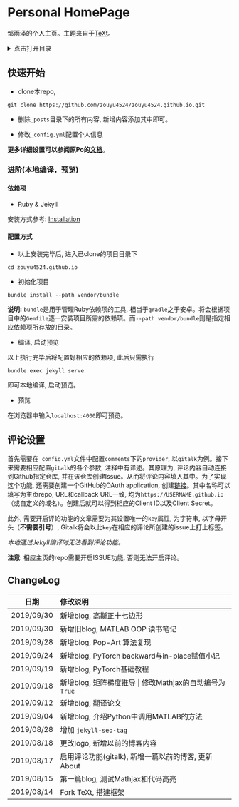 # Personal HomePage

邹雨泽的个人主页。主题来自于[TeXt](https://github.com/kitian616/jekyll-TeXt-theme)。

<details>
<summary>点击打开目录</summary>
<!-- MarkdownTOC autolink="true" -->

- [快速开始](#%E5%BF%AB%E9%80%9F%E5%BC%80%E5%A7%8B)
	- [进阶\(本地编译，预览\)](#%E8%BF%9B%E9%98%B6%E6%9C%AC%E5%9C%B0%E7%BC%96%E8%AF%91%EF%BC%8C%E9%A2%84%E8%A7%88)
		- [依赖项](#%E4%BE%9D%E8%B5%96%E9%A1%B9)
		- [配置方式](#%E9%85%8D%E7%BD%AE%E6%96%B9%E5%BC%8F)
- [评论设置](#%E8%AF%84%E8%AE%BA%E8%AE%BE%E7%BD%AE)
- [ChangeLog](#changelog)

<!-- /MarkdownTOC -->
</details>

## 快速开始

- clone本repo, 

```
git clone https://github.com/zouyu4524/zouyu4524.github.io.git
```

- 删除`_posts`目录下的所有内容, 新增内容添加其中即可。

- 修改`_config.yml`配置个人信息

**更多详细设置可以参阅原Po的[文档](https://tianqi.name/jekyll-TeXt-theme/docs/zh/configuration)**。

### 进阶(本地编译，预览)

#### 依赖项

- Ruby & Jekyll

安装方式参考: [Installation](https://jekyllrb.com/docs/installation/)

#### 配置方式 

- 以上安装完毕后, 进入已clone的项目目录下

```
cd zouyu4524.github.io
```

- 初始化项目

```
bundle install --path vendor/bundle
```
**说明:** `bundle`是用于管理Ruby依赖项的工具, 相当于`gradle`之于安卓。将会根据项目中的`Gemfile`逐一安装项目所需的依赖项。而`--path vendor/bundle`则是指定相应依赖项所存放的目录。

- 编译, 启动预览

以上执行完毕后将配置好相应的依赖项, 此后只需执行

```
bundle exec jekyll serve
```

即可本地编译, 启动预览。

- 预览

在浏览器中输入`localhost:4000`即可预览。

## 评论设置

首先需要在`_config.yml`文件中配置`comments`下的`provider`, 以`gitalk`为例。接下来需要相应配置`gitalk`的各个参数, 注释中有详述。其原理为, 评论内容自动连接到Github指定仓库, 并在该仓库创建Issue。从而将评论内容填入其中。为了实现这个功能, 还需要创建一个GitHub的OAuth application, 创建[链接](https://github.com/settings/applications/new)。其中名称可以填写为主页repo, URL和callback URL一致, 均为`https://USERNAME.github.io`（或自定义的域名）。创建后就可以得到相应的Client ID以及Client Secret。

此外, 需要开启评论功能的文章需要为其设置唯一的`key`属性, 为字符串, 以字母开头（**不需要引号**）, Gitalk将会以此`key`在相应的评论所创建的issue上打上标签。

*本地通过Jekyll编译时无法看到评论功能。*

**注意**: 相应主页的repo需要开启ISSUE功能, 否则无法开启评论。

## ChangeLog

| 日期	| 修改说明 |
|:---:	|:---	  |
| 2019/09/30 | 新增blog, 高斯正十七边形 |
| 2019/09/30 | 新增旧blog, MATLAB OOP 读书笔记 |
| 2019/09/28 | 新增blog, Pop-Art 算法复现 |
| 2019/09/24 | 新增blog, PyTorch backward与in-place赋值小记 |
| 2019/09/19 | 新增blog, PyTorch基础教程 |
| 2019/09/18 | 新增blog, 矩阵梯度推导 \| 修改Mathjax的自动编号为`True` |
| 2019/09/12 | 新增blog, 翻译论文 |
| 2019/09/04 | 新增blog, 介绍Python中调用MATLAB的方法 |
| 2019/08/28 | 增加 `jekyll-seo-tag` |
| 2019/08/18 | 更改logo, 新增以前的博客内容 |
| 2019/08/17 | 启用评论功能(gitalk), 新增一篇以前的博客, 更新About |
| 2019/08/15 | 第一篇blog, 测试Mathjax和代码高亮	|
| 2019/08/14 | Fork TeXt, 搭建框架 |